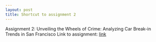 ```yaml
---
layout: post
title: Shortcut to assignment 2
---
```


Assignment 2: Unveiling the Wheels of Crime: Analyzing Car Break-in Trends in San Francisco
Link to assignment: [link](https://wstraczek.github.io/)